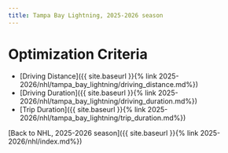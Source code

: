 ```yaml
---
title: Tampa Bay Lightning, 2025-2026 season
---
```


# Optimization Criteria
- [Driving Distance]({{ site.baseurl }}{% link 2025-2026/nhl/tampa_bay_lightning/driving_distance.md%})
- [Driving Duration]({{ site.baseurl }}{% link 2025-2026/nhl/tampa_bay_lightning/driving_duration.md%})
- [Trip Duration]({{ site.baseurl }}{% link 2025-2026/nhl/tampa_bay_lightning/trip_duration.md%})

[Back to NHL, 2025-2026 season]({{ site.baseurl }}{% link 2025-2026/nhl/index.md%})
